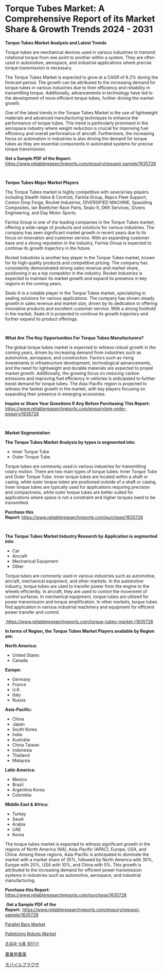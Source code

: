<p><h1>Torque Tubes Market: A Comprehensive Report of its Market Share & Growth Trends 2024 - 2031</h1></p><p><strong>Torque Tubes Market Analysis and Latest Trends</strong></p>
<p><p>Torque tubes are mechanical devices used in various industries to transmit rotational torque from one point to another within a system. They are often used in automotive, aerospace, and industrial applications where precise torque transmission is necessary.</p><p>The Torque Tubes Market is expected to grow at a CAGR of 8.2% during the forecast period. The growth can be attributed to the increasing demand for torque tubes in various industries due to their efficiency and reliability in transmitting torque. Additionally, advancements in technology have led to the development of more efficient torque tubes, further driving the market growth.</p><p>One of the latest trends in the Torque Tubes Market is the use of lightweight materials and advanced manufacturing techniques to enhance the performance of torque tubes. This trend is particularly prominent in the aerospace industry where weight reduction is crucial for improving fuel efficiency and overall performance of aircraft. Furthermore, the increasing focus on automation in industries is also driving the demand for torque tubes as they are essential components in automated systems for precise torque transmission.</p></p>
<p><strong>Get a Sample PDF of the Report:&nbsp;</strong> <a href="https://www.reliableresearchreports.com/enquiry/request-sample/1635728">https://www.reliableresearchreports.com/enquiry/request-sample/1635728</a></p>
<p>&nbsp;</p>
<p><strong>Torque Tubes Major Market Players</strong></p>
<p><p>The Torque Tubes market is highly competitive with several key players including Stealth Valve & Controls, Farinia Group, Rapco Fleet Support, Canton Drop Forge, Rocket Industries, DIVERSIFIED MACHINE, Spaulding Composites, Ian Boettcher Race Parts, Seals-It, DKK Services, Givens Engineering, and Day Motor Sports.</p><p>Farinia Group is one of the leading companies in the Torque Tubes market, offering a wide range of products and solutions for various industries. The company has seen significant market growth in recent years due to its focus on innovation and customer service. With an expanding customer base and a strong reputation in the industry, Farinia Group is expected to continue its growth trajectory in the future.</p><p>Rocket Industries is another key player in the Torque Tubes market, known for its high-quality products and competitive pricing. The company has consistently demonstrated strong sales revenue and market share, positioning it as a top competitor in the industry. Rocket Industries is expected to maintain its market growth and expand its presence in key regions in the coming years.</p><p>Seals-It is a notable player in the Torque Tubes market, specializing in sealing solutions for various applications. The company has shown steady growth in sales revenue and market size, driven by its dedication to offering innovative products and excellent customer service. With a strong foothold in the market, Seals-It is projected to continue its growth trajectory and further expand its product offerings.</p></p>
<p>&nbsp;</p>
<p><strong>What Are The Key Opportunities For Torque Tubes Manufacturers?</strong></p>
<p><p>The global torque tubes market is expected to witness robust growth in the coming years, driven by increasing demand from industries such as automotive, aerospace, and construction. Factors such as rising investments in infrastructure development, technological advancements, and the need for lightweight and durable materials are expected to propel market growth. Additionally, the growing focus on reducing carbon emissions and improving fuel efficiency in vehicles is anticipated to further boost demand for torque tubes. The Asia-Pacific region is projected to witness the fastest growth in the market, with key players focusing on expanding their presence in emerging economies.</p></p>
<p><strong>Inquire or Share Your Questions If Any Before Purchasing This Report:</strong> <a href="https://www.reliableresearchreports.com/enquiry/pre-order-enquiry/1635728">https://www.reliableresearchreports.com/enquiry/pre-order-enquiry/1635728</a></p>
<p>&nbsp;</p>
<p><strong>Market Segmentation</strong></p>
<p><strong>The Torque Tubes Market Analysis by types is segmented into:</strong></p>
<p><ul><li>Inner Torque Tube</li><li>Outer Torque Tube</li></ul></p>
<p><p>Torque tubes are commonly used in various industries for transmitting rotary motion. There are two main types of torque tubes: Inner Torque Tube and Outer Torque Tube. Inner torque tubes are located within a shaft or casing, while outer torque tubes are positioned outside of a shaft or casing. Inner torque tubes are typically used for applications requiring precision and compactness, while outer torque tubes are better suited for applications where space is not a constraint and higher torques need to be transmitted.</p></p>
<p><strong>Purchase this Report:&nbsp;</strong><a href="https://www.reliableresearchreports.com/purchase/1635728">https://www.reliableresearchreports.com/purchase/1635728</a></p>
<p>&nbsp;</p>
<p><strong>The Torque Tubes Market Industry Research by Application is segmented into:</strong></p>
<p><ul><li>Car</li><li>Aircraft</li><li>Mechanical Equipment</li><li>Other</li></ul></p>
<p><p>Torque tubes are commonly used in various industries such as automotive, aircraft, mechanical equipment, and other markets. In the automotive industry, torque tubes are used to transfer power from the engine to the wheels efficiently. In aircraft, they are used to control the movement of control surfaces. In mechanical equipment, torque tubes are utilized for power transmission and torque amplification. In other markets, torque tubes find application in various industrial machinery and equipment for efficient power transfer and control.</p></p>
<p><a href="https://www.reliableresearchreports.com/torque-tubes-market-r1635728">&nbsp;https://www.reliableresearchreports.com/torque-tubes-market-r1635728</a></p>
<p><strong>In terms of Region, the Torque Tubes Market Players available by Region are:</strong></p>
<p>
    <p> <strong> North America: </strong>
        <ul>
            <li>United States</li>
            <li>Canada</li>
        </ul>
        </p> 
    <p> <strong> Europe: </strong>
        <ul>
            <li>Germany</li>
            <li>France</li>
            <li>U.K.</li>
            <li>Italy</li>
            <li>Russia</li>
        </ul>
        </p> 
    <p> <strong> Asia-Pacific: </strong>
        <ul>
            <li>China</li>
            <li>Japan</li>
            <li>South Korea</li>
            <li>India</li>
            <li>Australia</li>
            <li>China Taiwan</li>
            <li>Indonesia</li>
            <li>Thailand</li>
            <li>Malaysia</li>
        </ul>
        </p> 
    <p> <strong> Latin America: </strong>
        <ul>
            <li>Mexico</li>
            <li>Brazil</li>
            <li>Argentina Korea</li>
            <li>Colombia</li>
        </ul>
        </p> 
    <p> <strong> Middle East & Africa: </strong>
        <ul>
            <li>Turkey</li>
            <li>Saudi</li>
            <li>Arabia</li>
            <li>UAE</li>
            <li>Korea</li>
        </ul>
    </p>
    </p>
<p><p>The torque tubes market is expected to witness significant growth in the regions of North America (NA), Asia-Pacific (APAC), Europe, USA, and China. Among these regions, Asia-Pacific is anticipated to dominate the market with a market share of 35%, followed by North America with 30%, Europe with 20%, USA with 10%, and China with 5%. This growth is attributed to the increasing demand for efficient power transmission systems in industries such as automotive, aerospace, and industrial manufacturing.</p></p>
<p><strong>Purchase this Report: </strong><a href="https://www.reliableresearchreports.com/purchase/1635728">https://www.reliableresearchreports.com/purchase/1635728</a></p>
<p>&nbsp;<strong>Get a Sample PDF of the Report:&nbsp;&nbsp;</strong><a href="https://www.reliableresearchreports.com/enquiry/request-sample/1635728">https://www.reliableresearchreports.com/enquiry/request-sample/1635728</a></p>
<p><strong></strong></p>
<p><p><a href="https://github.com/mancsybtousav/Market-Research-Report-List-2/blob/main/parallel-bars-market.md">Parallel Bars Market</a></p><p><a href="https://medium.com/@sharonbroojks53/palletizing-robots-market-research-report-its-history-and-forecast-2024-to-2031-59064d7cbc34">Palletizing Robots Market</a></p><p><a href="https://medium.com/@pyscho67867/%EC%B4%88%EC%9D%8C%ED%8C%8C-%EC%8B%9D%ED%92%88-%EC%A0%88%EB%8B%A8-%EA%B8%B0%EA%B3%84-%EC%8B%9C%EC%9E%A5-%EC%84%B1%EA%B3%B5%EC%A0%81%EC%9D%B8-%EB%B9%84%EC%A6%88%EB%8B%88%EC%8A%A4-%EC%A0%84%EB%9E%B5%EC%9D%98-%EC%97%B4%EC%87%A0-2031%EB%85%84%EA%B9%8C%EC%A7%80-%EC%98%88%EC%B8%A1-45f03e91e9c2">초음파 식품 절단기</a></p><p><a href="https://medium.com/@wadeavis5656202/%E8%BE%B2%E8%96%AC%E5%B8%82%E5%A0%B4-2031%E5%B9%B4%E3%81%BE%E3%81%A7%E3%81%AE%E3%83%88%E3%83%AC%E3%83%B3%E3%83%89-%E4%BA%88%E6%B8%AC-%E7%AB%B6%E4%BA%89%E5%88%86%E6%9E%90-c73eec163bf8">農業用農薬</a></p><p><a href="https://github.com/KaydenJohns1964/Market-Research-Report-List-1/blob/main/377754627381.md">モバイルブラウザ</a></p></p>
